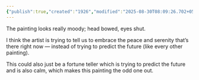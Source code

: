 ```yaml
---
{"publish":true,"created":"1926","modified":"2025-08-30T08:09:26.702+05:30","cssclasses":""}
---
```



The painting looks really moody; head bowed, eyes shut.

I think the artist is trying to tell us to embrace the peace and serenity that’s there right now — instead of trying to predict the future (like every other painting).

This could also just be a fortune teller which is trying to predict the future and is also calm, which makes this painting the odd one out.
